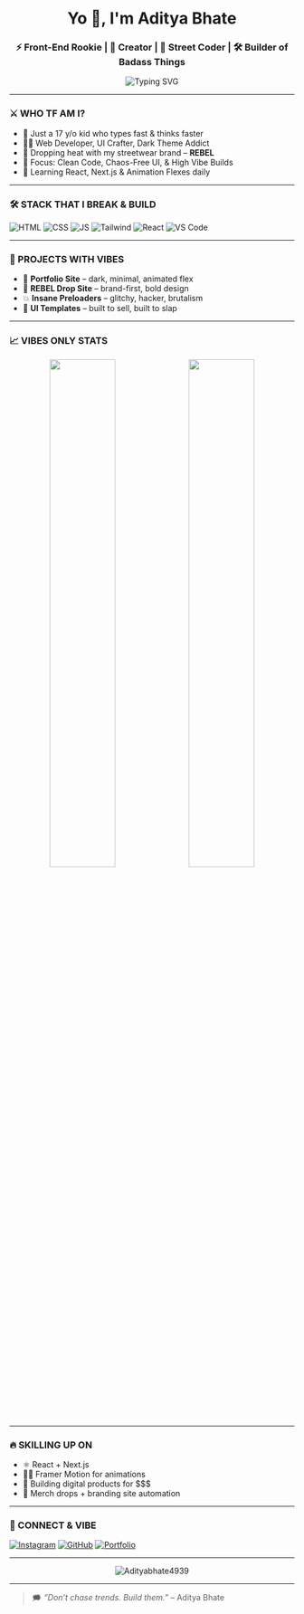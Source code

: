


<h1 align="center">Yo 👋, I'm Aditya Bhate</h1>
<h3 align="center">⚡ Front-End Rookie | 🧠 Creator | 👕 Street Coder | 🛠️ Builder of Badass Things</h3>

<p align="center">
  <img src="https://readme-typing-svg.demolab.com?font=Fira+Code&duration=2000&pause=1000&color=F75C7E&center=true&vCenter=true&width=450&lines=I+build+clean+web+stuff;;I+run+a+clothing+brand;I+code+like+it's+art;I+never+mess+with+designs" alt="Typing SVG" />
</p>

---

### ⚔️ WHO TF AM I?
- 🧃 Just a 17 y/o kid who types fast & thinks faster  
- 👨‍💻 Web Developer, UI Crafter, Dark Theme Addict  
- 👕 Dropping heat with my streetwear brand – **REBEL**  
- 🎯 Focus: Clean Code, Chaos-Free UI, & High Vibe Builds  
- 🧩 Learning React, Next.js & Animation Flexes daily

---

### 🛠️ STACK THAT I BREAK & BUILD
![HTML](https://img.shields.io/badge/HTML-E34F26?style=for-the-badge&logo=html5&logoColor=white)
![CSS](https://img.shields.io/badge/CSS-1572B6?style=for-the-badge&logo=css3&logoColor=white)
![JS](https://img.shields.io/badge/JS-F7DF1E?style=for-the-badge&logo=javascript&logoColor=black)
![Tailwind](https://img.shields.io/badge/Tailwind-38B2AC?style=for-the-badge&logo=tailwindcss)
![React](https://img.shields.io/badge/React-20232A?style=for-the-badge&logo=react&logoColor=61DAFB)
![VS Code](https://img.shields.io/badge/VSCode-007ACC?style=for-the-badge&logo=visual-studio-code&logoColor=white)

---

### 🚀 PROJECTS WITH VIBES
- 🧠 **Portfolio Site** – dark, minimal, animated flex  
- 👕 **REBEL Drop Site** – brand-first, bold design  
- 💥 **Insane Preloaders** – glitchy, hacker, brutalism  
- 🎨 **UI Templates** – built to sell, built to slap

---

### 📈 VIBES ONLY STATS
<p align="center">
  <img src="https://github-readme-stats.vercel.app/api?username=Adityabhate4939&show_icons=true&theme=tokyonight&hide_border=true" width="48%" />
  <img src="https://github-readme-streak-stats.herokuapp.com?user=Adityabhate4939&theme=tokyonight&hide_border=true" width="48%" />
</p>

---

### 🔥 SKILLING UP ON
- ⚛️ React + Next.js  
- 🧙‍♂️ Framer Motion for animations  
- 💸 Building digital products for $$$  
- 🧵 Merch drops + branding site automation

---

### 🧃 CONNECT & VIBE
[![Instagram](https://img.shields.io/badge/-@adityabhate-purple?style=for-the-badge&logo=instagram)](https://instagram.com/adityabhate)
[![GitHub](https://img.shields.io/badge/-GitHub-black?style=for-the-badge&logo=github)](https://github.com/Adityabhate4939)
[![Portfolio](https://img.shields.io/badge/-Portfolio-grey?style=for-the-badge&logo=vercel)](https://adityabhate.netlify.app/)

---

<p align="center">
  <img src="https://komarev.com/ghpvc/?username=Adityabhate4939&label=Profile%20views&color=F75C7E&style=flat" alt="Adityabhate4939" />
</p>

---

> 🗯️ *“Don’t chase trends. Build them.”* – Aditya Bhate
